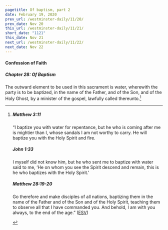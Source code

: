 ```yaml
---
pagetitle: Of baptism, part 2
date: February 19, 2020
prev_url: /westminster-daily/11/20/
prev_date: Nov 20
this_url: /westminster-daily/11/21/
short_date: "1121"
this_date: Nov 21
next_url: /westminster-daily/11/22/
next_date: Nov 22
---
```


#### Confession of Faith

##### Chapter 28: Of Baptism

The outward element to be used in this sacrament is water, wherewith the party is to be baptized, in the name of the Father, and of the Son, and of the Holy Ghost, by a minister of the gospel, lawfully called thereunto.[^fnref:wcf1]

[^fnref:wcf1]: <div class="esv"><h5>Matthew 3:11</h5> <div class="esv-text"><p id="p40003011.01-1">&#8220;I baptize you with water for repentance, but he who is coming after me is mightier than I, whose sandals I am not worthy to carry. He will baptize you with the Holy Spirit and fire.</p> </div><h5>John 1:33</h5> <div class="esv-text"><p id="p43001033.01-2">I myself did not know him, but he who sent me to baptize with water said to me, &#8216;He on whom you see the Spirit descend and remain, this is he who baptizes with the Holy Spirit.&#8217;</p> </div><h5>Matthew 28:19-20</h5> <div class="esv-text"><p id="p40028019.01-3"><span class="woc">Go therefore and make disciples of all nations, baptizing them in the name of the Father and of the Son and of the Holy Spirit,</span> <span class="woc">teaching them to observe all that I have commanded you. And behold, I am with you always, to the end of the age.&#8221;</span>  (<a href="http://www.esv.org" class="copyright">ESV</a>)</p> </div> </div>

